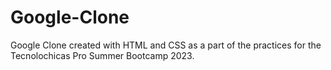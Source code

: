 # Google-Clone
Google Clone created with HTML and CSS as a part of the practices for the Tecnolochicas Pro Summer Bootcamp 2023.
